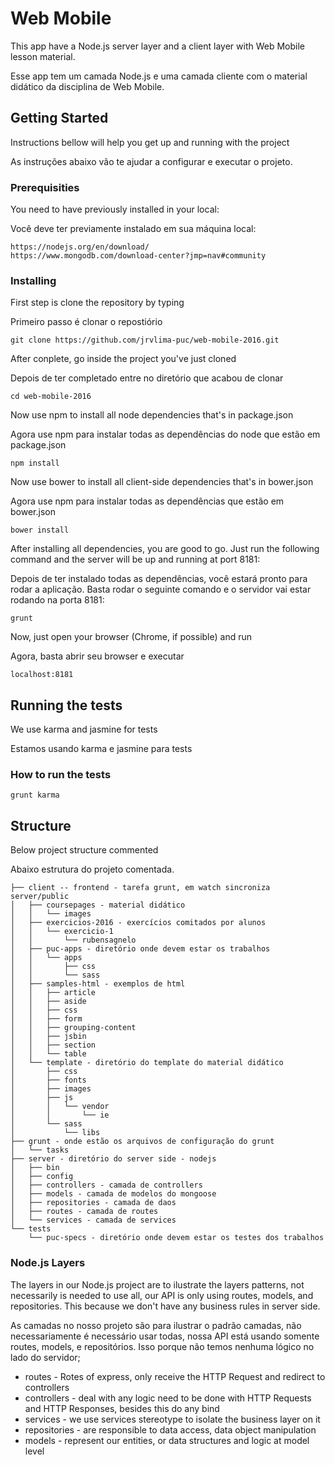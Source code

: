 # Web Mobile

This app have a Node.js server layer and a client layer with Web Mobile lesson material.

Esse app tem um camada Node.js e uma camada cliente com o material didático da disciplina de Web Mobile.

## Getting Started

Instructions bellow will help you get up and running with the project

As instruções abaixo vão te ajudar a configurar e executar o projeto.

### Prerequisities

You need to have previously installed in your local:

Você deve ter previamente instalado em sua máquina local:

```
https://nodejs.org/en/download/
https://www.mongodb.com/download-center?jmp=nav#community
```

### Installing

First step is clone the repository by typing

Primeiro passo é clonar o repostiório

```
git clone https://github.com/jrvlima-puc/web-mobile-2016.git
```
After conplete, go inside the project you've just cloned

Depois de ter completado entre no diretório que acabou de clonar

```
cd web-mobile-2016
```

Now use npm to install all node dependencies that's in package.json

Agora use npm para instalar todas as dependências do node que estão em package.json

```
npm install
```

Now use bower to install all client-side dependencies that's in bower.json

Agora use npm para instalar todas as dependências que estão em bower.json

```
bower install
```

After installing all dependencies, you are good to go. Just run the following command and the server will be up and running at port 8181:

Depois de ter instalado todas as dependências, você estará pronto para rodar a aplicação. Basta rodar o seguinte comando e o servidor vai estar rodando na porta 8181:

```
grunt
```

Now, just open your browser (Chrome, if possible) and run

Agora, basta abrir seu browser e executar

```
localhost:8181
```

## Running the tests

We use karma and jasmine for tests

Estamos usando karma e jasmine para tests

### How to run the tests


```
grunt karma
```

## Structure

Below project structure commented

Abaixo estrutura do projeto comentada.

```
├── client -- frontend - tarefa grunt, em watch sincroniza server/public
│   ├── coursepages - material didático
│   │   └── images
│   ├── exercicios-2016 - exercícios comitados por alunos
│   │   └── exercicio-1
│   │       └── rubensagnelo
│   ├── puc-apps - diretório onde devem estar os trabalhos
│   │   └── apps
│   │       ├── css
│   │       └── sass
│   ├── samples-html - exemplos de html
│   │   ├── article
│   │   ├── aside
│   │   ├── css
│   │   ├── form
│   │   ├── grouping-content
│   │   ├── jsbin
│   │   ├── section
│   │   └── table
│   └── template - diretório do template do material didático
│       ├── css
│       ├── fonts
│       ├── images
│       ├── js
│       │   └── vendor
│       │       └── ie
│       └── sass
│           └── libs
├── grunt - onde estão os arquivos de configuração do grunt
│   └── tasks
├── server - diretório do server side - nodejs
│   ├── bin
│   ├── config
│   ├── controllers - camada de controllers
│   ├── models - camada de modelos do mongoose
│   ├── repositories - camada de daos
│   ├── routes - camada de routes
│   └── services - camada de services
└── tests
    └── puc-specs - diretório onde devem estar os testes dos trabalhos
```

### Node.js Layers

The layers in our Node.js project are to ilustrate the layers patterns, not necessarily is needed to use all, our API is only using routes, models, and repositories. This because we don't have any business rules in server side.

As camadas no nosso projeto são para ilustrar o padrão camadas, não necessariamente é necessário usar todas, nossa API está usando somente routes, models, e repositórios. Isso porque não temos nenhuma lógico no lado do servidor;

* routes - Rotes of express, only receive the HTTP Request and redirect to controllers
* controllers - deal with any logic need to be done with HTTP Requests and HTTP Responses, besides this do any bind
* services - we use services stereotype to isolate the business layer on it
* repositories - are responsible to data access, data object manipulation
* models - represent our entities, or data structures and logic at model level
